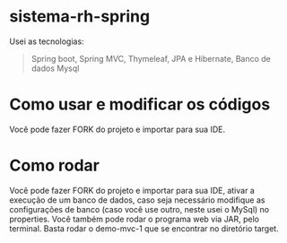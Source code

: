 # sistema-rh-spring

Usei as tecnologias:
>Spring boot,
>Spring MVC,
>Thymeleaf,
>JPA  e Hibernate,
>Banco de dados Mysql

# Como usar e modificar os códigos
Você pode fazer FORK do projeto e importar para sua IDE.

# Como rodar
Você pode fazer FORK do projeto e importar para sua IDE, ativar a execução de um banco de dados, 
caso seja necessário modifique as configurações de banco (caso você use outro, neste usei o MySql) no properties.
Você também pode rodar o programa web via JAR, pelo terminal. Basta rodar o demo-mvc-1 que se encontrar
no diretório target.
